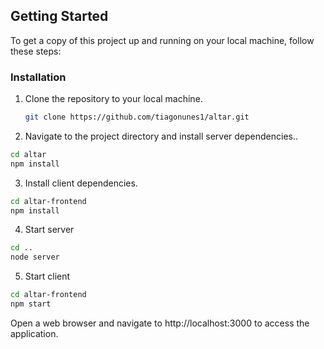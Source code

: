 ## Getting Started

To get a copy of this project up and running on your local machine, follow these steps:

### Installation

1. Clone the repository to your local machine.

   ```bash
   git clone https://github.com/tiagonunes1/altar.git
   ````
2. Navigate to the project directory and install server dependencies..
```bash
cd altar
npm install
````
3. Install client dependencies.
```bash
cd altar-frontend
npm install 
```
4. Start server

```bash 
cd .. 
node server
````

5. Start client 
```bash
cd altar-frontend
npm start 
```

Open a web browser and navigate to http://localhost:3000 to access the application.